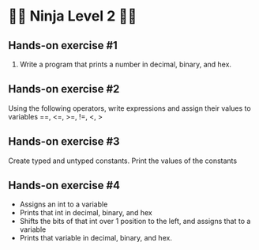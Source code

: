 <h1>🥷🏻 Ninja Level 2 🥷🏻</h1>

<h2>Hands-on exercise #1</h2>

1. Write a program that prints a number in decimal, binary, and hex.

<h2>Hands-on exercise #2</h2>

Using the following operators, write expressions and assign their values to variables
==, <=, >=, !=, <, >

<h2>Hands-on exercise #3</h2>

Create typed and untyped constants. Print the values of the constants

<h2>Hands-on exercise #4</h2>

* Assigns an int to a variable
* Prints that int in decimal, binary, and hex
* Shifts the bits of that int over 1 position to the left, and assigns that to a variable
* Prints that variable in decimal, binary, and hex.
